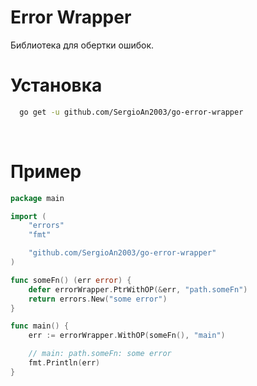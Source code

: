 # Error Wrapper

Библиотека для обертки ошибок.


# Установка

```bash
  go get -u github.com/SergioAn2003/go-error-wrapper
```
<br>

# Пример
```go
package main

import (
	"errors"
	"fmt"

	"github.com/SergioAn2003/go-error-wrapper"
)

func someFn() (err error) {
	defer errorWrapper.PtrWithOP(&err, "path.someFn")
	return errors.New("some error")
}

func main() {
	err := errorWrapper.WithOP(someFn(), "main")

	// main: path.someFn: some error
	fmt.Println(err)
}
```
